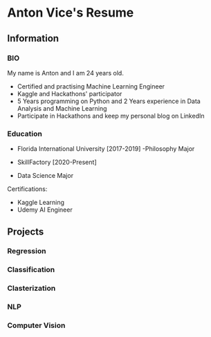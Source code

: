 # Anton Vice's Resume

## Information
### BIO
My name is Anton and I am 24 years old.

* Certified and practising Machine Learning Engineer 
* Kaggle and Hackathons' participator
* 5 Years programming on Python and 2 Years experience in Data Analysis and Machine Learning
* Participate in Hackathons and keep my personal blog on LinkedIn

### Education
* Florida International University [2017-2019]
-Philosophy Major

* SkillFactory [2020-Present]
- Data Science Major

Certifications:
* Kaggle Learning
* Udemy AI Engineer

## Projects
### Regression
### Classification
### Clasterization
### NLP
### Computer Vision
